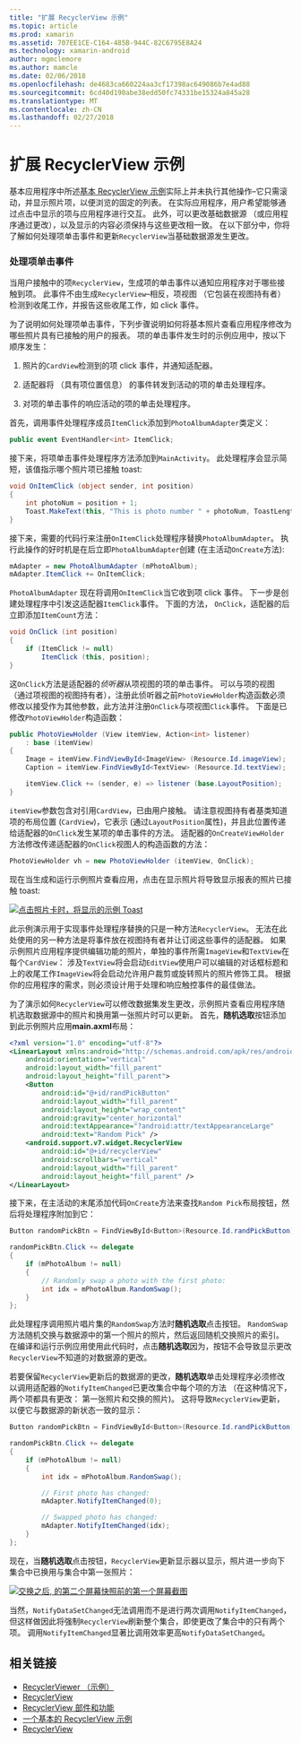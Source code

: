 ```yaml
---
title: "扩展 RecyclerView 示例"
ms.topic: article
ms.prod: xamarin
ms.assetid: 707EE1CE-C164-485B-944C-82C6795E8A24
ms.technology: xamarin-android
author: mgmclemore
ms.author: mamcle
ms.date: 02/06/2018
ms.openlocfilehash: de4683ca660224aa3cf17398ac649086b7e4ad88
ms.sourcegitcommit: 6cd40d190abe38edd50fc74331be15324a845a28
ms.translationtype: MT
ms.contentlocale: zh-CN
ms.lasthandoff: 02/27/2018
---
```

# <a name="extending-the-recyclerview-example"></a>扩展 RecyclerView 示例


基本应用程序中所述[基本 RecyclerView 示例](~/android/user-interface/layouts/recycler-view/recyclerview-example.md)实际上并未执行其他操作&ndash;它只需滚动，并显示照片项，以便浏览的固定的列表。 在实际应用程序，用户希望能够通过点击中显示的项与应用程序进行交互。 此外，可以更改基础数据源 （或应用程序通过更改），以及显示的内容必须保持与这些更改相一致。 在以下部分中，你将了解如何处理项单击事件和更新`RecyclerView`当基础数据源发生更改。

<a name="itemclick" />

### <a name="handling-item-click-events"></a>处理项单击事件

当用户接触中的项`RecyclerView`，生成项的单击事件以通知应用程序对于哪些接触到项。 此事件不由生成`RecyclerView`&ndash;相反，项视图 （它包装在视图持有者） 检测到收尾工作，并报告这些收尾工作，如 click 事件。

为了说明如何处理项单击事件，下列步骤说明如何将基本照片查看应用程序修改为哪些照片具有已接触的用户的报表。 项的单击事件发生时的示例应用中，按以下顺序发生：

1.  照片的`CardView`检测到的项 click 事件，并通知适配器。

2.  适配器将 （具有项位置信息） 的事件转发到活动的项的单击处理程序。

3.  对项的单击事件的响应活动的项的单击处理程序。

首先，调用事件处理程序成员`ItemClick`添加到`PhotoAlbumAdapter`类定义：

```csharp
public event EventHandler<int> ItemClick;
```

接下来，将项单击事件处理程序方法添加到`MainActivity`。
此处理程序会显示简短，该值指示哪个照片项已接触 toast:

```csharp
void OnItemClick (object sender, int position)
{
    int photoNum = position + 1;
    Toast.MakeText(this, "This is photo number " + photoNum, ToastLength.Short).Show();
}

```

接下来，需要的代码行来注册`OnItemClick`处理程序替换`PhotoAlbumAdapter`。 执行此操作的好时机是在后立即`PhotoAlbumAdapter`创建 (在主活动`OnCreate`方法):

```csharp
mAdapter = new PhotoAlbumAdapter (mPhotoAlbum);
mAdapter.ItemClick += OnItemClick;

```

`PhotoAlbumAdapter` 现在将调用`OnItemClick`当它收到项 click 事件。 下一步是创建处理程序中引发这适配器`ItemClick`事件。 下面的方法， `OnClick`，适配器的后立即添加`ItemCount`方法：

```csharp
void OnClick (int position)
{
    if (ItemClick != null)
        ItemClick (this, position);
}
```

这`OnClick`方法是适配器的*侦听器*从项视图的项的单击事件。 可以与项的视图 （通过项视图的视图持有者），注册此侦听器之前`PhotoViewHolder`构造函数必须修改以接受作为其他参数，此方法并注册`OnClick`与项视图`Click`事件。
下面是已修改`PhotoViewHolder`构造函数：

```csharp
public PhotoViewHolder (View itemView, Action<int> listener)
    : base (itemView)
{
    Image = itemView.FindViewById<ImageView> (Resource.Id.imageView);
    Caption = itemView.FindViewById<TextView> (Resource.Id.textView);

    itemView.Click += (sender, e) => listener (base.LayoutPosition);
}

```

`itemView`参数包含对引用`CardView`，已由用户接触。 请注意视图持有者基类知道项的布局位置 (`CardView`)，它表示 (通过`LayoutPosition`属性)，并且此位置传递给适配器的`OnClick`发生某项的单击事件的方法。 适配器的`OnCreateViewHolder`方法修改传递适配器的`OnClick`视图人的构造函数的方法：

```csharp
PhotoViewHolder vh = new PhotoViewHolder (itemView, OnClick);
```

现在当生成和运行示例照片查看应用，点击在显示照片将导致显示报表的照片已接触 toast:

[ ![点击照片卡时，将显示的示例 Toast](extending-the-example-images/01-photo-selected-sml.png)](extending-the-example-images/01-photo-selected.png)

此示例演示用于实现事件处理程序替换的只是一种方法`RecyclerView`。 无法在此处使用的另一种方法是将事件放在视图持有者并让订阅这些事件的适配器。 如果示例照片应用程序提供编辑功能的照片，单独的事件所需`ImageView`和`TextView`在每个`CardView`： 涉及`TextView`将会启动`EditView`使用户可以编辑的对话框标题和上的收尾工作`ImageView`将会启动允许用户裁剪或旋转照片的照片修饰工具。 根据你的应用程序的需求，则必须设计用于处理和响应触控事件的最佳做法。

为了演示如何`RecyclerView`可以修改数据集发生更改，示例照片查看应用程序随机选取数据源中的照片和换用第一张照片时可以更新。 首先，**随机选取**按钮添加到此示例照片应用**main.axml**布局：

```xml
<?xml version="1.0" encoding="utf-8"?>
<LinearLayout xmlns:android="http://schemas.android.com/apk/res/android"
    android:orientation="vertical"
    android:layout_width="fill_parent"
    android:layout_height="fill_parent">
    <Button
        android:id="@+id/randPickButton"
        android:layout_width="fill_parent"
        android:layout_height="wrap_content"
        android:gravity="center_horizontal"
        android:textAppearance="?android:attr/textAppearanceLarge"
        android:text="Random Pick" />
    <android.support.v7.widget.RecyclerView
        android:id="@+id/recyclerView"
        android:scrollbars="vertical"
        android:layout_width="fill_parent"
        android:layout_height="fill_parent" />
</LinearLayout>
```

接下来，在主活动的末尾添加代码`OnCreate`方法来查找`Random Pick`布局按钮，然后将处理程序附加到它：

```csharp
Button randomPickBtn = FindViewById<Button>(Resource.Id.randPickButton);

randomPickBtn.Click += delegate
{
    if (mPhotoAlbum != null)
    {
        // Randomly swap a photo with the first photo:
        int idx = mPhotoAlbum.RandomSwap();
    }
};

```

此处理程序调用照片唱片集的`RandomSwap`方法时**随机选取**点击按钮。 `RandomSwap`方法随机交换与数据源中的第一个照片的照片，然后返回随机交换照片的索引。 在编译和运行示例应用使用此代码时，点击**随机选取**因为，按钮不会导致显示更改`RecyclerView`不知道的对数据源的更改。

若要保留`RecyclerView`更新后的数据源的更改，**随机选取**单击处理程序必须修改以调用适配器的`NotifyItemChanged`已更改集合中每个项的方法 （在这种情况下，两个项都具有更改： 第一张照片和交换的照片)。 这将导致`RecyclerView`更新，以便它与数据源的新状态一致的显示：

```csharp
Button randomPickBtn = FindViewById<Button>(Resource.Id.randPickButton);

randomPickBtn.Click += delegate
{
    if (mPhotoAlbum != null)
    {
        int idx = mPhotoAlbum.RandomSwap();

        // First photo has changed:
        mAdapter.NotifyItemChanged(0);

        // Swapped photo has changed:
        mAdapter.NotifyItemChanged(idx);
    }
};

```

现在，当**随机选取**点击按钮，`RecyclerView`更新显示器以显示，照片进一步向下集合中已换用与集合中第一张照片：

[ ![交换之后, 的第二个屏幕快照前的第一个屏幕截图](extending-the-example-images/02-random-pick-sml.png)](extending-the-example-images/02-random-pick.png)

当然，`NotifyDataSetChanged`无法调用而不是进行两次调用`NotifyItemChanged`，但这样做因此将强制`RecyclerView`刷新整个集合，即使更改了集合中的只有两个项。 调用`NotifyItemChanged`显著比调用效率更高`NotifyDataSetChanged`。


## <a name="related-links"></a>相关链接

- [RecyclerViewer （示例）](https://developer.xamarin.com/samples/monodroid/android5.0/RecyclerViewer)
- [RecyclerView](~/android/user-interface/layouts/recycler-view/index.md)
- [RecyclerView 部件和功能](~/android/user-interface/layouts/recycler-view/parts-and-functionality.md)
- [一个基本的 RecyclerView 示例](~/android/user-interface/layouts/recycler-view/recyclerview-example.md)
- [RecyclerView](https://developer.android.com/reference/android/support/v7/widget/RecyclerView.html)
